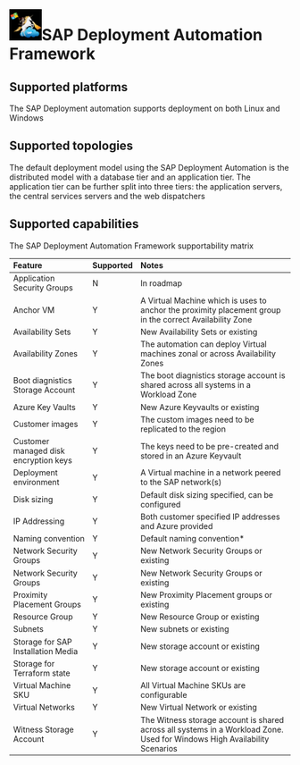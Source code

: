 # ![SAP Deployment Automation Framework](../assets/images/UnicornSAPBlack64x64.png)**SAP Deployment Automation Framework** #

## Supported platforms ##

The SAP Deployment automation supports deployment on both Linux and Windows

## Supported topologies ##

The default deployment model using the SAP Deployment Automation is the distributed model with a database tier and an application tier. The application tier can be further split into three tiers: the application servers, the central services servers and the web dispatchers

## Supported capabilities ##

The SAP Deployment Automation Framework supportability matrix

Feature                                      | Supported    |  Notes |
| :------------------------------------------|  :---------- |  :----------
| Application Security Groups                | N            | In roadmap
| Anchor VM                                  | Y            | A Virtual Machine which is uses to anchor the proximity placement group in the correct Availability Zone
| Availability Sets                          | Y            | New Availability Sets or existing
| Availability Zones                         | Y            | The automation can deploy Virtual machines zonal or across Availability Zones
| Boot diagnistics Storage Account           | Y            | The boot diagnistics storage account is shared across all systems in a Workload Zone
| Azure Key Vaults                           | Y            | New Azure Keyvaults or existing
| Customer images                            | Y            | The custom images need to be replicated to the region
| Customer managed disk encryption keys      | Y            | The keys need to be pre-created and stored in an Azure Keyvault
| Deployment environment                     | Y            | A Virtual machine in a network peered to the SAP network(s)
| Disk sizing                                | Y            | Default disk sizing specified, can be configured
| IP Addressing                              | Y            | Both customer specified IP addresses and Azure provided
| Naming convention                          | Y            | Default naming convention*
| Network Security Groups                    | Y            | New Network Security Groups or existing
| Network Security Groups                    | Y            | New Network Security Groups or existing
| Proximity Placement Groups                 | Y            | New Proximity Placement groups or existing
| Resource Group                             | Y            | New Resource Group or existing
| Subnets                                    | Y            | New subnets or existing
| Storage for SAP Installation Media         | Y            | New storage account or existing
| Storage for Terraform state                | Y            | New storage account or existing
| Virtual Machine SKU                        | Y            | All Virtual Machine SKUs are configurable
| Virtual Networks                           | Y            | New Virtual Network or existing
| Witness Storage Account                    | Y            | The Witness storage account is shared across all systems in a Workload Zone. Used for Windows High Availability Scenarios
